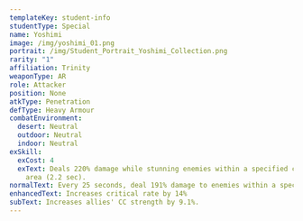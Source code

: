 ```yaml
---
templateKey: student-info
studentType: Special
name: Yoshimi
image: /img/yoshimi_01.png
portrait: /img/Student_Portrait_Yoshimi_Collection.png
rarity: "1"
affiliation: Trinity
weaponType: AR
role: Attacker
position: None
atkType: Penetration
defType: Heavy Armour
combatEnvironment:
  desert: Neutral
  outdoor: Neutral
  indoor: Neutral
exSkill:
  exCost: 4
  exText: Deals 220% damage while stunning enemies within a specified circular
    area (2.2 sec).
normalText: Every 25 seconds, deal 191% damage to enemies within a specified circular area.
enhancedText: Increases critical rate by 14%
subText: Increases allies' CC strength by 9.1%.
---
```

